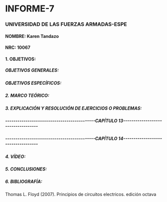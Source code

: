 # INFORME-7

### UNIVERSIDAD DE LAS FUERZAS ARMADAS-ESPE

#### NOMBRE: Karen Tandazo

#### NRC: 10067

#### 1. OBJETIVOS:

##### OBJETIVOS GENERALES:




##### OBJETIVOS ESPECÍFICOS:


##### 2. MARCO TEÓRICO:


##### 3. EXPLICACIÓN Y RESOLUCIÓN DE EJERCICIOS O PROBLEMAS:

##### --------------------------------------------CAPÍTULO 13------------------- ----------------

##### --------------------------------------------CAPÍTULO 14------------------- ----------------


##### 4. VÍDEO:


##### 5. CONCLUSIONES:


##### 6. BIBLIOGRAFÍA:

Thomas L. Floyd (2007). Principios de circuitos electricos. edición octava
